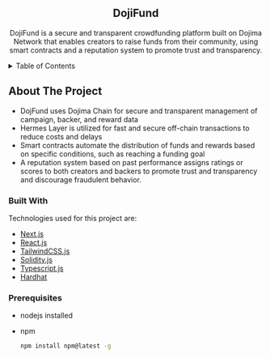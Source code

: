 <div align="center">
  <a href="https://github.com/meta-ps/ThirdFund/">
    
  </a>

  <h2 align="center">DojiFund</h2>

  <p align="center">
   DojiFund is a secure and transparent crowdfunding platform built on Dojima Network that enables creators to raise funds from their community, using smart contracts and a reputation system to promote trust and transparency.
    <br />
    

  </p>
</div>

<!-- TABLE OF CONTENT -->
<details>
  <summary>Table of Contents</summary>
  <ol>
    <li>
      <a href="#about-the-project">About The Project</a>
      <ul>
        <li><a href="#built-with">Built With</a></li>
      </ul>
    </li>
    <li>
      <a href="#getting-started">Getting Started</a>
      <ul>
        <li><a href="#prerequisites">Prerequisites</a></li>
        <li><a href="#installation">Installation</a></li>
      </ul>
    </li>
  </ol>
</details>

<!-- ABOUT THE PROJECT -->

## About The Project



- DojFund uses Dojima Chain for secure and transparent management of campaign, backer, and reward data
- Hermes Layer is utilized for fast and secure off-chain transactions to reduce costs and delays
- Smart contracts automate the distribution of funds and rewards based on specific conditions, such as reaching a funding goal
- A reputation system based on past performance assigns ratings or scores to both creators and backers to promote trust and transparency and discourage fraudulent behavior.


### Built With

Technologies used for this project are:

- [Next.js](https://nextjs.org/)
- [React.js](https://reactjs.org/)
- [TailwindCSS.js](https://tailwindcss.com/)
- [Solidity.js](https://docs.soliditylang.org/)
- [Typescript.js](https://www.typescriptlang.org/)
- [Hardhat](https://hardhat.org/)


<!-- GETTING STARTED -->



### Prerequisites

- nodejs installed

- npm
  ```sh
  npm install npm@latest -g
  ```

